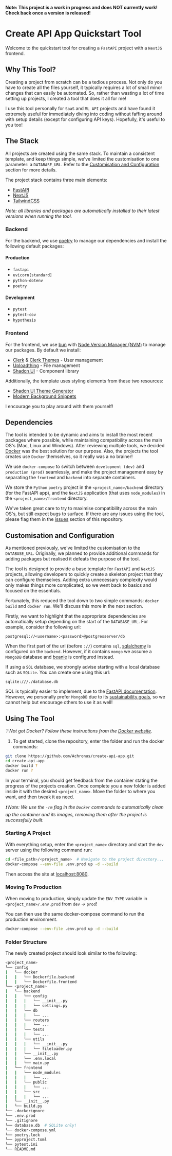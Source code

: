 __Note: This project is a work in progress and does NOT currently work! Check back once a version is released!__

# Create API App Quickstart Tool

Welcome to the quickstart tool for creating a `FastAPI` project with a `NextJS` frontend.

## Why This Tool?

Creating a project from scratch can be a tedious process. Not only do you have to create all the files yourself, it typically requires a lot of small minor changes that can easily be automated. So, rather than wasting a lot of time setting up projects, I created a tool that does it all for me! 

I use this tool personally for `SaaS` and `ML API` projects and have found it extremely useful for immediately diving into coding without faffing around with setup details (except for configuring API keys). Hopefully, it's useful to you too!

## The Stack

All projects are created using the same stack. To maintain a consistent template, and keep things simple, we've limited the customisation to one parameter: a `DATABASE_URL`. Refer to the [Customisation and Configuration](#customisation-and-configuration) section for more details.

The project stack contains three main elements:

- [FastAPI](https://github.com/tiangolo/fastapi)
- [NextJS](https://nextjs.org/)
- [TailwindCSS](https://tailwindcss.com/)

_Note: all libraries and packages are automatically installed to their latest versions when running the tool._

### Backend 

For the backend, we use [poetry](https://python-poetry.org/) to manage our dependencies and install the following default packages:

#### Production 
- `fastapi`
- `uvicorn[standard]`
- `python-dotenv`
- `poetry`

#### Development

- `pytest`
- `pytest-cov`
- `hypothesis`

### Frontend

For the frontend, we use [bun](https://bun.sh/) with [Node Version Manager (NVM)](https://github.com/nvm-sh/nvm?tab=readme-ov-file#intro) to manage our packages. By default we install:

- [Clerk](https://clerk.com/) & [Clerk Themes](https://clerk.com/docs/components/customization/themes) - User management
- [Uploadthing](https://docs.uploadthing.com/) - File management
- [Shadcn UI](https://ui.shadcn.com/) - Component library

Additionally, the template uses styling elements from these two resources:

- [Shadcn UI Theme Generator](https://gradient.page/tools/shadcn-ui-theme-generator)
- [Modern Background Snippets](https://bg.ibelick.com/)

I encourage you to play around with them yourself!

## Dependencies

The tool is intended to be dynamic and aims to install the most recent packages where possible, while maintaining compatibility across the main OS's (Mac, Linux and Windows). After reviewing multiple tools, we decided [Docker](https://www.docker.com/) was the best solution for our purpose. Also, the projects the tool creates use `Docker` themselves, so it really was a no brainer!

We use `docker-compose` to switch between `development (dev)` and `production (prod)` seamlessly, and make the project management easy by separating the `frontend` and `backend` into separate containers.

We store the `Python` `poetry` project in the `<project_name>/backend` directory (for the FastAPI app), and the `NextJS` application (that uses `node_modules`) in the `<project_name>/frontend` directory.

We've taken great care to try to maximise compatibility across the main OS's, but still expect bugs to surface. If there are any issues using the tool, please flag them in the [issues](https://github.com/Achronus/create-api-app/issues) section of this repository.

## Customisation and Configuration

As mentioned previously, we've limited the customisation to the `DATABASE_URL`. Originally, we planned to provide additional commands for adding packages but realised it defeats the purpose of the tool. 

The tool is designed to provide a base template for `FastAPI` and `NextJS` projects, allowing developers to quickly create a skeleton project that they can configure themselves. Adding extra unnecessary complexity would only makes things more complicated, so we went back to basics and focused on the essentials.

Fortunately, this reduced the tool down to two simple commands: `docker build` and `docker run`. We'll discuss this more in the next section.

Firstly, we want to highlight that the appropriate dependencies are automatically setup depending on the start of the `DATABASE_URL`. For example, consider the following url:

```
postgresql://<username>:<password>@postgresserver/db
```

When the first part of the url (before `://`) contains `sql`, [sqlalchemy](https://www.sqlalchemy.org/) is configured on the `backend`. However, if it contains `mongo` we assume a `MongoDB` database and [beanie](https://beanie-odm.dev/) is configured instead.

If using a `SQL` database, we strongly advise starting with a local database such as `SQLite`. You can create one using this url:
```
sqlite:///./database.db
```

SQL is typically easier to implement, due to the [FastAPI documentation](https://fastapi.tiangolo.com/tutorial/sql-databases/?h=sql). However, we personally prefer `MongoDB` due to its [sustainability goals](https://www.mongodb.com/company/sustainability), so we cannot help but encourage others to use it as well!


## Using The Tool
_❔ Not got Docker? Follow these instructions from the [Docker website](https://docs.docker.com/get-docker/)_.

1. To get started, clone the repository, enter the folder and run the docker commands:

```bash
git clone https://github.com/Achronus/create-api-app.git
cd create-api-app
docker build ?
docker run ?
```

In your terminal, you should get feedback from the container stating the progress of the projects creation. Once complete you a new folder is added inside it with the desired `<project_name>`. Move the folder to where you want, and then tweak it as need. 

_❗ Note: We use the `-rm` flag in the `Docker` commands to automatically clean up the container and its images, removing them after the project is successfully built._

### Starting A Project

With everything setup, enter the `<project_name>` directory and start the `dev` server using the following command run:

```bash
cd <file_path>/<project_name>  # Navigate to the project directory...
docker-compose --env-file .env.prod up -d --build
```

Then access the site at [localhost:8080](http://localhost:8080).

### Moving To Production

When moving to production, simply update the `ENV_TYPE` variable in `<project_name>/.env.prod` from `dev` -> `prod`!

You can then use the same docker-compose command to run the production environment.

```bash
docker-compose --env-file .env.prod up -d --build
```

### Folder Structure

The newly created project should look similar to the following:

```bash
<project_name>
└── config
|   └── docker
|   |   └── Dockerfile.backend
|   |   └── Dockerfile.frontend
└── <project_name>
|   └── backend
|   |   └── config
|   |   |   └── __init__.py
|   |   |   └── settings.py
|   |   └── db
|   |   |   └── ...
|   |   └── routers
|   |   |   └── ...
|   |   └── tests
|   |   |   └── ...
|   |   └── utils
|   |   |   └── __init__.py
|   |   |   └── fileloader.py
|   |   └── __init__.py
|   |   └── .env.local
|   |   └── main.py
|   └── frontend
|   |   └── node_modules
|   |   |   └── ...
|   |   └── public
|   |   |   └── ...
|   |   └── src
|   |   |   └── ...
|   └── __init__.py
|   └── build.py
└── .dockerignore
└── .env.prod
└── .gitignore
└── database.db  # SQLite only!
└── docker-compose.yml
└── poetry.lock
└── pyproject.toml
└── pytest.ini
└── README.md
```
